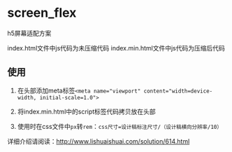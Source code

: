 # screen_flex
h5屏幕适配方案

index.html文件中js代码为未压缩代码
index.min.html文件中js代码为压缩后代码

## 使用

1. 在头部添加meta标签`<meta name="viewport" content="width=device-width, initial-scale=1.0">`
   
2. 将index.min.html中的script标签代码拷贝放在头部

3. 使用时在css文件中`px`转`rem`：`css尺寸=设计稿标注尺寸/（设计稿横向分辨率/10）`



详细介绍请阅读：http://www.lishuaishuai.com/solution/614.html

